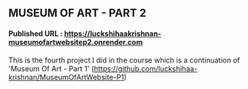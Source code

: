 ## MUSEUM OF ART - PART 2

#### Published URL : https://luckshihaakrishnan-museumofartwebsitep2.onrender.com

This is the fourth project I did in the course which is a continuation of 'Museum Of Art - Part 1' (https://github.com/luckshihaa-krishnan/MuseumOfArtWebsite-P1)




